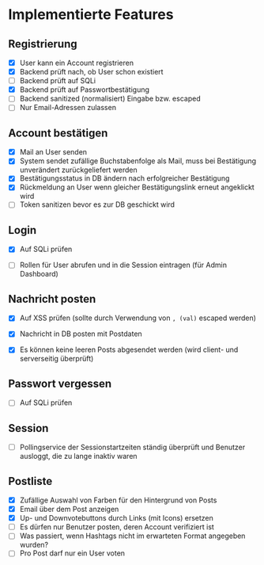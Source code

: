 # Implementierte Features

## Registrierung
- [X] User kann ein Account registrieren
- [X] Backend prüft nach, ob User schon existiert
- [ ] Backend prüft auf SQLi
- [X] Backend prüft auf Passwortbestätigung
- [ ] Backend sanitized (normalisiert) Eingabe bzw. escaped
- [ ] Nur Email-Adressen zulassen

## Account bestätigen
- [X] Mail an User senden
- [X] System sendet zufällige Buchstabenfolge als Mail, muss bei Bestätigung unverändert zurückgeliefert werden
- [X] Bestätigungsstatus in DB ändern nach erfolgreicher Bestätigung
- [X] Rückmeldung an User wenn gleicher Bestätigungslink erneut angeklickt wird
- [ ] Token sanitizen bevor es zur DB geschickt wird

## Login
- [X] Auf SQLi prüfen
- [ ] Rollen für User abrufen und in die Session eintragen (für Admin Dashboard)


## Nachricht posten
- [X] Auf XSS prüfen (sollte durch Verwendung von `, (val)` escaped werden)
- [X] Nachricht in DB posten mit Postdaten
- [X] Es können keine leeren Posts abgesendet werden (wird client- und serverseitig überprüft)


## Passwort vergessen
- [ ] Auf SQLi prüfen

## Session
- [ ] Pollingservice der Sessionstartzeiten ständig überprüft und Benutzer ausloggt, die zu lange inaktiv waren

## Postliste
- [X] Zufällige Auswahl von Farben für den Hintergrund von Posts
- [X] Email über dem Post anzeigen
- [X] Up- und Downvotebuttons durch Links (mit Icons) ersetzen
- [ ] Es dürfen nur Benutzer posten, deren Account verifiziert ist
- [ ] Was passiert, wenn Hashtags nicht im erwarteten Format angegeben wurden?
- [ ] Pro Post darf nur ein User voten
